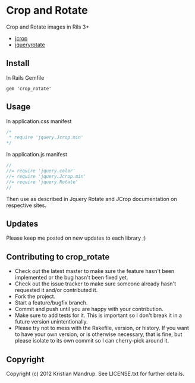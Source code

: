 # Crop and Rotate

Crop and Rotate images in Rils 3+

* [jcrop](http://deepliquid.com/projects/Jcrop/)
* [jqueryrotate](http://code.google.com/p/jqueryrotate)

## Install

In Rails Gemfile

`gem 'crop_rotate'`

## Usage

In application.css manifest

```css
/*
 * require 'jquery.Jcrop.min'
*/
```

In application.js manifest

```javascript
//
//= require 'jquery.color'
//= require 'jquery.Jcrop.min'
//= require 'jquery.Rotate'
//
```

Then use as described in Jquery Rotate and JCrop documentation on respective sites. 

## Updates

Please keep me posted on new updates to each library ;)

## Contributing to crop_rotate
 
* Check out the latest master to make sure the feature hasn't been implemented or the bug hasn't been fixed yet.
* Check out the issue tracker to make sure someone already hasn't requested it and/or contributed it.
* Fork the project.
* Start a feature/bugfix branch.
* Commit and push until you are happy with your contribution.
* Make sure to add tests for it. This is important so I don't break it in a future version unintentionally.
* Please try not to mess with the Rakefile, version, or history. If you want to have your own version, or is otherwise necessary, that is fine, but please isolate to its own commit so I can cherry-pick around it.

## Copyright

Copyright (c) 2012 Kristian Mandrup. See LICENSE.txt for
further details.

